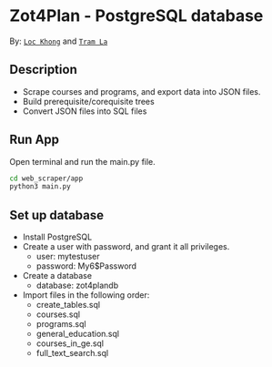 # **Zot4Plan - PostgreSQL database**

By: [`Loc Khong`](https://www.linkedin.com/in/lockhong/) and [`Tram La`](https://www.linkedin.com/in/tram-la-680417200/)

## **Description**

* Scrape courses and programs, and export data into JSON files.
* Build prerequisite/corequisite trees
* Convert JSON files into SQL files

## **Run App**
Open terminal and run the main.py file. 

```sh
cd web_scraper/app
python3 main.py
```

## **Set up database**

* Install PostgreSQL
* Create a user with password, and grant it all privileges.
    * user: mytestuser
    * password: My6$Password
* Create a database 
    * database: zot4plandb
* Import files in the following order:
    * create_tables.sql
    * courses.sql
    * programs.sql
    * general_education.sql
    * courses_in_ge.sql
    * full_text_search.sql